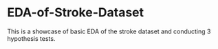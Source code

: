 # EDA-of-Stroke-Dataset

This is a showcase of basic EDA of the stroke dataset and conducting 3 hypothesis tests.
